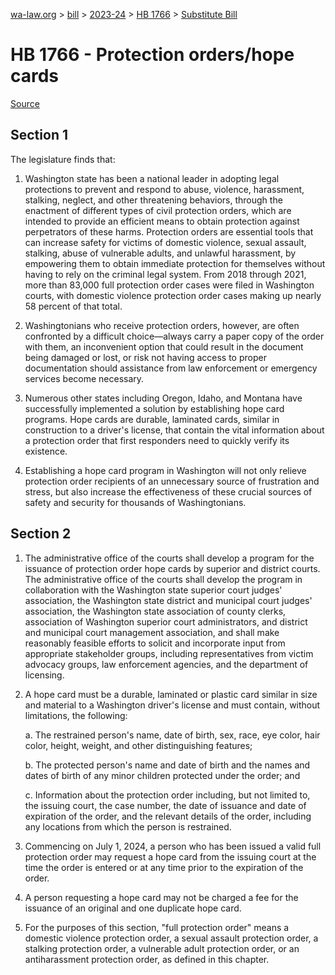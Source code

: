 [wa-law.org](/) > [bill](/bill/) > [2023-24](/bill/2023-24/) > [HB 1766](/bill/2023-24/hb/1766/) > [Substitute Bill](/bill/2023-24/hb/1766/S/)

# HB 1766 - Protection orders/hope cards

[Source](http://lawfilesext.leg.wa.gov/biennium/2023-24/Pdf/Bills/House%20Bills/1766-S.pdf)

## Section 1
The legislature finds that:

1. Washington state has been a national leader in adopting legal protections to prevent and respond to abuse, violence, harassment, stalking, neglect, and other threatening behaviors, through the enactment of different types of civil protection orders, which are intended to provide an efficient means to obtain protection against perpetrators of these harms. Protection orders are essential tools that can increase safety for victims of domestic violence, sexual assault, stalking, abuse of vulnerable adults, and unlawful harassment, by empowering them to obtain immediate protection for themselves without having to rely on the criminal legal system. From 2018 through 2021, more than 83,000 full protection order cases were filed in Washington courts, with domestic violence protection order cases making up nearly 58 percent of that total.

2. Washingtonians who receive protection orders, however, are often confronted by a difficult choice—always carry a paper copy of the order with them, an inconvenient option that could result in the document being damaged or lost, or risk not having access to proper documentation should assistance from law enforcement or emergency services become necessary.

3. Numerous other states including Oregon, Idaho, and Montana have successfully implemented a solution by establishing hope card programs. Hope cards are durable, laminated cards, similar in construction to a driver's license, that contain the vital information about a protection order that first responders need to quickly verify its existence.

4. Establishing a hope card program in Washington will not only relieve protection order recipients of an unnecessary source of frustration and stress, but also increase the effectiveness of these crucial sources of safety and security for thousands of Washingtonians.

## Section 2
1. The administrative office of the courts shall develop a program for the issuance of protection order hope cards by superior and district courts. The administrative office of the courts shall develop the program in collaboration with the Washington state superior court judges' association, the Washington state district and municipal court judges' association, the Washington state association of county clerks, association of Washington superior court administrators, and district and municipal court management association, and shall make reasonably feasible efforts to solicit and incorporate input from appropriate stakeholder groups, including representatives from victim advocacy groups, law enforcement agencies, and the department of licensing.

2. A hope card must be a durable, laminated or plastic card similar in size and material to a Washington driver's license and must contain, without limitations, the following:

    a. The restrained person's name, date of birth, sex, race, eye color, hair color, height, weight, and other distinguishing features;

    b. The protected person's name and date of birth and the names and dates of birth of any minor children protected under the order; and

    c. Information about the protection order including, but not limited to, the issuing court, the case number, the date of issuance and date of expiration of the order, and the relevant details of the order, including any locations from which the person is restrained.

3. Commencing on July 1, 2024, a person who has been issued a valid full protection order may request a hope card from the issuing court at the time the order is entered or at any time prior to the expiration of the order.

4. A person requesting a hope card may not be charged a fee for the issuance of an original and one duplicate hope card.

5. For the purposes of this section, "full protection order" means a domestic violence protection order, a sexual assault protection order, a stalking protection order, a vulnerable adult protection order, or an antiharassment protection order, as defined in this chapter.
